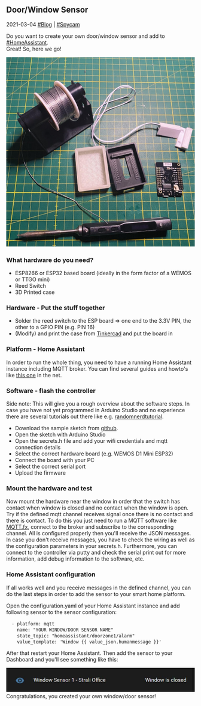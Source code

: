 ## Door/Window Sensor 
2021-03-04 [#Blog](/index) | [#Spycam](/posts/windowsensor)

Do you want to create your own door/window sensor and add to [#HomeAssistant](https://https://www.home-assistant.io/).<br>
Great! So, here we go!

![Window/door sensor](/assets/sensor1.jpg "Window/door sensor")

### What hardware do you need?
* ESP8266 or ESP32 based board (ideally in the form factor of a WEMOS or TTGO mini)
* Reed Switch 
* 3D Printed case 

### Hardware - Put the stuff together
* Solder the reed switch to the ESP board => one end to the 3.3V PIN, the other to a GPIO PIN (e.g. PIN 16)
* (Modify) and print the case from [Tinkercad](https://www.tinkercad.com/embed/3jKihy3W1Py) and put the board in

### Platform - Home Assistant
In order to run the whole thing, you need to have a running Home Assistant instance including MQTT broker. You can find several guides and howto's like [this one](https://scienceprog.com/how-to-set-up-home-assistant-mqtt-sensor-on-raspberry-pi/) in the net.

### Software - flash the controller
Side note: This will give you a rough overview about the software steps. In case you have not yet programmed in Arduino Studio and no experience there are several tutorials out there like e.g. [randomnerdtutorial](https://randomnerdtutorials.com/getting-started-with-esp32/).

* Download the sample sketch from [github](https://github.com/achildrenmile/smarthomestuff/blob/main/doorsensor).
* Open the sketch with Arduino Studio
* Open the secrets.h file and add your wifi credentials and mqtt connection details
* Select the correct hardware board (e.g. WEMOS D1 Mini ESP32) 
* Connect the board with your PC
* Select the correct serial port
* Upload the firmware

### Mount the hardware and test
Now mount the hardware near the window in order that the switch has contact when window is closed and no contact when the window is open. Try if the defined mqtt channel receives signal once there is no contact and there is contact. To do this you just need to run a MQTT software like [MQTT.fx](https://mqttfx.jensd.de/), connect to the broker and subscribe to the corresponding channel. All is configured properly then you'll receive the JSON messages. In case you don't receive messages, you have to check the wiring as well as the configuration parameters in your secrets.h. Furthermore, you can connect to the controller via putty and check the serial print out for more information, add debug information to the software, etc.

### Home Assistant configuration
If all works well and you receive messages in the defined channel, you can do the last steps in order to add the sensor to your smart home platform. 

Open the configuration.yaml of your Home Assistant instance and add following sensor to the sensor configuration:

```
  - platform: mqtt
    name: "YOUR WINDOW/DOOR SENSOR NAME"
    state_topic: "homeassistant/doorzone1/alarm"
    value_template: 'Window {{ value_json.humanmessage }}'
```

After that restart your Home Assistant.
Then add the sensor to your Dashboard and you'll see something like this:

![HassDashboardWindowSensor](/assets/hassdashboardview.JPG "Window sensor in Home Assistant dashboard")
<br>
Congratulations, you created your own window/door sensor!
